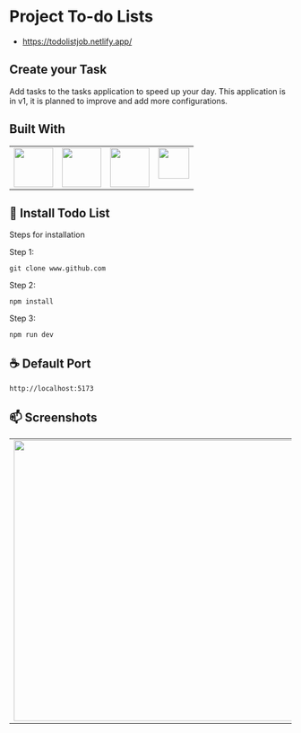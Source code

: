 # Project To-do Lists
- https://todolistjob.netlify.app/

## Create your Task

Add tasks to the tasks application to speed up your day.
This application is in v1, it is planned to improve and add more configurations.

## Built With

<table>
  <tr>
    <td valign="top"><img src="https://upload.wikimedia.org/wikipedia/commons/thumb/6/61/HTML5_logo_and_wordmark.svg/2048px-HTML5_logo_and_wordmark.svg.png" width="70" /></td>
    <td valign="top"><img src="https://upload.wikimedia.org/wikipedia/commons/6/6a/JavaScript-logo.png" width="70" /></td>
    <td valign="top"><img src="https://upload.wikimedia.org/wikipedia/commons/thumb/9/96/Sass_Logo_Color.svg/2560px-Sass_Logo_Color.svg.png" width="70" /></td>
    <td valign="top"><img src="https://upload.wikimedia.org/wikipedia/commons/thumb/d/d5/CSS3_logo_and_wordmark.svg/1200px-CSS3_logo_and_wordmark.svg.png" width="55" /> </td>
  </tr>
</table>

## 🚀 Install Todo List

Steps for installation

Step 1:

```
git clone www.github.com
```

Step 2:

```
npm install
```
Step 3:
```
npm run dev
```

## ☕ Default Port

```
http://localhost:5173
```

## 📫 Screenshots

<table>
  <tr>
    <td valign="top"><img src="https://github.com/DavisJobs/prueba/blob/main/public/light.PNG?raw=true" width="500px"></td>
    <td valign="top"><img src="https://github.com/DavisJobs/prueba/blob/main/public/dark.PNG?raw=true" width="500px"></td>
  </tr>
</table>

